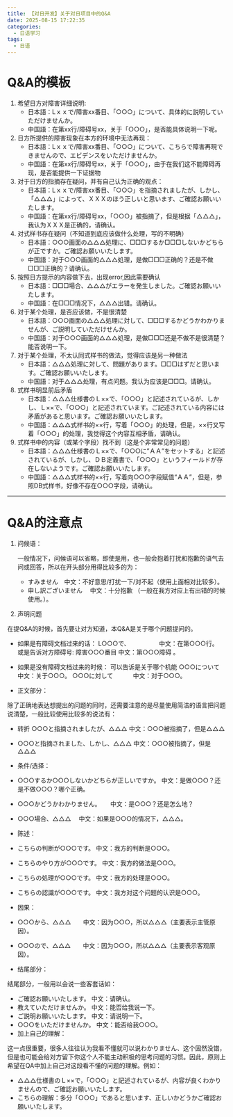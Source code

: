 ```yaml
---
title: 【对日开发】关于对日项目中的Q&A
date: 2025-08-15 17:22:35
categories:
  - 日语学习
tags:
  - 日语
---
```


# Q&A的模板

1. 希望日方对障害详细说明:
   - 日本語：Lｘｘで/障害xx番目、「○○○」について、具体的に説明していただけませんか。
   - 中国語：在第xx行/障碍号xx，关于「○○○」，是否能具体说明一下呢。 
2. 日方所提供的障害现象在本方的环境中无法再现：
   - 日本語：Lｘｘで/障害xx番目、「○○○」について、こちらで障害再現できませんので、エビデンスをいただけませんか。
   - 中国語：在第xx行/障碍号xx，关于「○○○」，由于在我们这不能障碍再现，是否能提供一下证据物 
3. 对于日方的指摘存在疑问，并有自己认为正确的观点：
   - 日本語：Lｘｘで/障害xx番目、「○○○」を指摘されましたが、しかし、「△△△」によって、ＸＸＸのほう正しいと思います、ご確認お願いいたします。
   - 中国語：在第xx行/障碍号xx，「○○○」被指摘了，但是根据「△△△」，我认为ＸＸＸ是正确的，请确认。 
4. 对式样书存在疑问（不知道到底应该做什么处理，写的不明确）
   - 日本語：○○○画面の△△△処理に、□□□するか□□□しないかどちらが正ですか。ご確認お願いいたします。
   - 中国語：对于○○○画面的△△△処理，是做□□□正确的？还是不做□□□正确的？请确认。 
5. 按照日方提示的内容做下去，出现error,因此需要确认
   - 日本語：□□□場合、△△△がエラーを発生しました。ご確認お願いいたします。
   - 中国語：在□□□情况下，△△△出错。请确认。
6. 对于某个处理，是否应该做，不是很清楚
   - 日本語：○○○画面の△△△処理に対して、□□□するかどうかわかりませんが、ご説明していただけせんか。
   - 中国語：对于○○○画面的△△△処理，是做□□□还是不做不是很清楚？能否说明一下。
7. 对于某个处理，不太认同式样书的做法，觉得应该是另一种做法
   - 日本語：△△△処理に対して、問題があります。□□□はずだと思います。ご確認お願いいたします。
   - 中国語：对于△△△处理，有点问题。我认为应该是□□□。请确认。
8. 式样书明显前后矛盾
   - 日本語：△△△仕様書のＬ××で、「○○○」と記述されているが、しかし、Ｌ××で、「○○○」と記述されています。ご記述されている内容には矛盾があると思います。ご確認お願いいたします。
   - 中国語：△△△式样书的××行，写着「○○○」的处理，但是，××行又写着「○○○」的处理，我觉得这个内容互相矛盾，请确认。
9. 式样书中的内容（或某个字段）找不到（这是个非常常见的问题）
   - 日本語：△△△仕様書のＬ××で、「○○○に”ＡＡ”をセットする」と記述されているが、しかし、ＤＢ定義書で、「○○○」というフィールドが存在しないようです。ご確認お願いいたします。
   - 中国語：△△△式样书的××行，写着向○○○字段赋值“ＡＡ”，但是，参照DB式样书，好像不存在○○○字段，请确认。

------

# Q&A的注意点

1. 问候语：

    一般情况下，问候语可以省略，即使是用，也一般会抱着打扰和抱歉的语气去问或回答，所以在开头部分用得比较多的为：

   - すみません　中文：不好意思/打扰一下/对不起（使用上面相对比较多）。
   - 申し訳ございません　 中文：十分抱歉 （一般在我方对应上有出错的时候使用。）。

2. 声明问题

 在提Q&A的时候，首先要让对方知道，本Q&A是关于哪个问题提问的。

- 如果是有障碍文档过来的话：
    L○○○で、　　　　　 中文：在第○○○行。
    或是告诉对方障碍号:
    障害○○○番目 中文：第○○○障碍 。

- 如果是没有障碍文档过来的时候：
    可以告诉是关于哪个机能
    ○○○について　　　 中文：关于○○○。
    ○○○に対して　　　 中文：对于○○○。
- 正文部分：

 除了正确地表达想提出的问题的同时，还需要注意的是尽量使用简洁的语言把问题说清楚，一般比较使用比较多的说法有：

- 转折 ○○○と指摘されましたが、△△△  中文：○○○被指摘了，但是△△△ 
- ○○○と指摘されました、しかし、△△△  中文：○○○被指摘了，但是△△△ 
- 条件/选择：

- ○○○するか○○○しないかどちらが正しいですか。  中文：是做○○○？还是不做○○○？哪个正确。
- ○○○かどうかわかりません。 　 中文：是○○○？还是怎么地？
- ○○○場合、△△△　 中文：如果是○○○的情况下，△△△。
- 陈述：

- こちらの判断が○○○です。 中文：我方的判断是○○○。
- こちらのやり方が○○○です。 中文：我方的做法是○○○。
- こちらの処理が○○○です。 中文：我方的处理是○○○。
- こちらの認識が○○○です。 中文：我方对这个问题的认识是○○○。
- 因果：

- ○○○から、△△△　　中文：因为○○○，所以△△△（主要表示主管原因）。
- ○○○ので、△△△　　中文：因为○○○，所以△△△（主要表示客观原因）。
- 结尾部分：

 结尾部分，一般用以会说一些客套话如：

- ご確認お願いいたします。 中文：请确认。
- 教えていただけませんか。 中文：能否给我说一下。
- ご説明お願いいたします。 中文：请说明一下。
- ○○○をいただけませんか。 中文：能否给我○○○。
- 加上自己的理解：

 这一点很重要，很多人往往认为我看不懂就可以说わかりません、这个固然没错，但是也可能会给对方留下你这个人不能主动积极的思考问题的习惯。因此，原则上希望在QA中加上自己对这段看不懂的问题的理解。例如：

- △△△仕様書のＬ××で，「○○○」と記述されているが、内容が良くわかりませんので、ご確認お願いいたします。
- こちらの理解：多分「○○○」であると思います、正しいかどうかご確認お願いいたします。